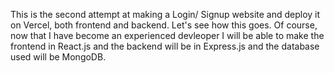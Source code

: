This is the second attempt at making a Login/ Signup website and deploy it on Vercel, both frontend and backend. Let's see how this goes. Of course, now that I have become an experienced devleoper I will be able to make the frontend in React.js and the backend will be in Express.js and the database used will be MongoDB.
